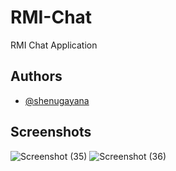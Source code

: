 # RMI-Chat
RMI Chat Application

## Authors
- [@shenugayana](https://www.github.com/shenugayana)

## Screenshots
![Screenshot (35)](https://user-images.githubusercontent.com/66559298/179240153-2ad7f061-9978-419e-a423-28a262b19139.png)
![Screenshot (36)](https://user-images.githubusercontent.com/66559298/179240222-3e8e92bf-34d8-4a4c-9077-713d65ae8361.png)
